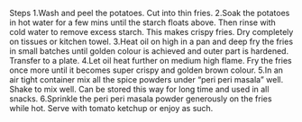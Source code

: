 Steps
1.Wash and peel the potatoes. Cut into thin fries.
2.Soak the potatoes in hot water for a few mins until the starch floats above. Then rinse with cold water to remove excess starch. This makes crispy fries. Dry completely on tissues or kitchen towel.
3.Heat oil on high in a pan and deep fry the fries in small batches until golden colour is achieved and outer part is hardened. Transfer to a plate.
4.Let oil heat further on medium high flame. Fry the fries once more until it becomes super crispy and golden brown colour.
5.In an air tight container mix all the spice powders under “peri peri masala” well. Shake to mix well. Can be stored this way for long time and used in all snacks.
6.Sprinkle the peri peri masala powder generously on the fries while hot. Serve with tomato ketchup or enjoy as such.
